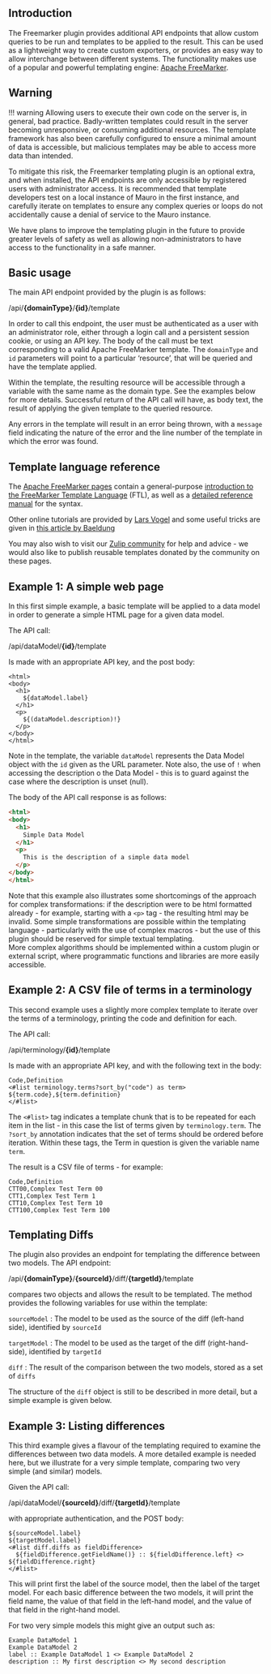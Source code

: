 ## Introduction

The Freemarker plugin provides additional API endpoints that allow custom queries to be run and templates to be applied to the result. This can be
used as a lightweight way to create custom exporters, or provides an easy way to allow interchange between different systems. The functionality makes
use of a popular and powerful templating engine: [Apache FreeMarker](https://freemarker.apache.org).

## Warning

!!! warning 
    Allowing users to execute their own code on the server is, in general, bad practice. Badly-written templates could result in the server
    becoming unresponsive, or consuming additional resources. The template framework has also been carefully configured to ensure a minimal amount of 
    data is accessible, but malicious templates may be able to access more data than intended.

To mitigate this risk, the Freemarker templating plugin is an optional extra, and when installed, the API endpoints are only accessible by registered
users with administrator access. It is recommended that template developers test on a local instance of Mauro in the first instance, and carefully
iterate on templates to ensure any complex queries or loops do not accidentally cause a denial of service to the Mauro instance.

We have plans to improve the templating plugin in the future to provide greater levels of safety as well as allowing non-administrators to have access
to the functionality in a safe manner.

## Basic usage

The main API endpoint provided by the plugin is as follows:

<endpoint class="post">/api/**{domainType}**/**{id}**/template</endpoint>

In order to call this endpoint, the user must be authenticated as a user with an administrator role, either through a login call and a persistent
session cookie, or using an API key. The body of the call must be text corresponding to a valid Apache FreeMarker template. The `domainType` and `id`
parameters will point to a particular ‘resource’, that will be queried and have the template applied. 

Within the template, the resulting resource will be accessible through a variable with the same name as the domain type. See the examples below 
for more details. Successful return of the API call will have, as body text, the result of applying the given template to the queried resource. 

Any errors in the template will result in an error being thrown, with a `message` field indicating the nature of the error and the line number of 
the template in which the error was found.

## Template language reference

The [Apache FreeMarker pages](https://freemarker.apache.org) contain a general-purpose 
[introduction to the FreeMarker Template Language](https://freemarker.apache.org/docs/dgui_template_overallstructure.html) (FTL), as well as a 
[detailed reference manual](https://freemarker.apache.org/docs/ref.html) for the syntax. 

Other online tutorials are provided by [Lars Vogel](https://www.vogella.com/tutorials/FreeMarker/article.html) and some useful tricks are given in 
[this article by Baeldung](https://www.baeldung.com/freemarker-operations) 

You may also wish to visit our [Zulip community](https://maurodatamapper.zulipchat.com/) for help and advice - we would also like to publish 
reusable templates donated by the community on these pages. 

## Example 1: A simple web page

In this first simple example, a basic template will be applied to a data model in order to generate a simple HTML page for a given data model.

The API call:

<endpoint class="post">/api/dataModel/**{id}**/template</endpoint>

Is made with an appropriate API key, and the post body:

```injectedfreemarker
<html>
<body>
  <h1>
    ${dataModel.label}
  </h1>
  <p>
    ${(dataModel.description)!}
  </p>
</body>
</html>
```

Note in the template, the variable `dataModel` represents the Data Model object with the `id` given as the URL parameter. Note also, the use of `!`
when accessing the description o the Data Model - this is to guard against the case where the description is unset (null).

The body of the API call response is as follows:

```html
<html>
<body>
  <h1>
    Simple Data Model
  </h1>
  <p>
    This is the description of a simple data model
  </p>
</body>
</html>
```

Note that this example also illustrates some shortcomings of the approach for complex transformations:  if the description were to be html
formatted already - for example, starting with a `<p>` tag - the resulting html may be invalid. Some simple transformations are possible within the
templating language - particularly with the use of complex macros - but the use of this plugin should be reserved for simple textual templating.  
More complex algorithms should be implemented within a custom plugin or external script, where programmatic functions and libraries are more 
easily accessible.

## Example 2: A CSV file of terms in a terminology

This second example uses a slightly more complex template to iterate over the terms of a terminology, printing the code and definition for each.

The API call:

<endpoint class="post">/api/terminology/**{id}**/template</endpoint>

Is made with an appropriate API key, and with the following text in the body:

```injectedfreemarker
Code,Definition
<#list terminology.terms?sort_by("code") as term>
${term.code},${term.definition}
</#list>
```

The `<#list>` tag indicates a template chunk that is to be repeated for each item in the list - in this case the list of terms given by 
`terminology.term`.  The `?sort_by` annotation indicates that the set of terms should be ordered before iteration.  Within these tags, the Term in 
question is given the variable name `term`.

The result is a CSV file of terms - for example:

```csv
Code,Definition
CTT00,Complex Test Term 00
CTT1,Complex Test Term 1
CTT10,Complex Test Term 10
CTT100,Complex Test Term 100
```

## Templating Diffs

The plugin also provides an endpoint for templating the difference between two models.  The API endpoint:

<endpoint class="post">/api/**{domainType}**/**{sourceId}**/diff/**{targetId}**/template</endpoint>

compares two objects and allows the result to be templated.  The method provides the following variables for use within the template:

`sourceModel`
:    The model to be used as the source of the diff (left-hand side), identified by `sourceId`

`targetModel`
:    The model to be used as the target of the diff (right-hand-side), identified by `targetId`

`diff`
:    The result of the comparison between the two models, stored as a set of `diffs`

The structure of the `diff` object is still to be described in more detail, but a simple example is given below.

## Example 3: Listing differences

This third example gives a flavour of the templating required to examine the differences between two data models.  A more detailed example is 
needed here, but we illustrate for a very simple template, comparing two very simple (and similar) models.

Given the API call:

<endpoint class="post">/api/dataModel/**{sourceId}**/diff/**{targetId}**/template</endpoint>

with appropriate authentication, and the POST body:

```injectedfreemarker
${sourceModel.label}
${targetModel.label}
<#list diff.diffs as fieldDifference> 
  ${fieldDifference.getFieldName()} :: ${fieldDifference.left} <> ${fieldDifference.right}
</#list>
```

This will print first the label of the source model, then the label of the target model.  For each basic difference between the two models, it 
will print the field name, the value of that field in the left-hand model, and the value of that field in the right-hand model.

For two very simple models this might give an output such as:

```text
Example DataModel 1
Example DataModel 2
label :: Example DataModel 1 <> Example DataModel 2
description :: My first description <> My second description
```